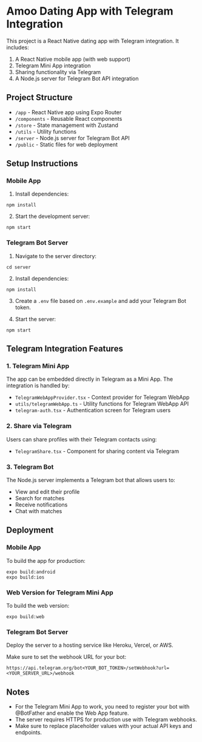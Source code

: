 # Amoo Dating App with Telegram Integration

This project is a React Native dating app with Telegram integration. It includes:

1. A React Native mobile app (with web support)
2. Telegram Mini App integration
3. Sharing functionality via Telegram
4. A Node.js server for Telegram Bot API integration

## Project Structure

- `/app` - React Native app using Expo Router
- `/components` - Reusable React components
- `/store` - State management with Zustand
- `/utils` - Utility functions
- `/server` - Node.js server for Telegram Bot API
- `/public` - Static files for web deployment

## Setup Instructions

### Mobile App

1. Install dependencies:
```
npm install
```

2. Start the development server:
```
npm start
```

### Telegram Bot Server

1. Navigate to the server directory:
```
cd server
```

2. Install dependencies:
```
npm install
```

3. Create a `.env` file based on `.env.example` and add your Telegram Bot token.

4. Start the server:
```
npm start
```

## Telegram Integration Features

### 1. Telegram Mini App

The app can be embedded directly in Telegram as a Mini App. The integration is handled by:
- `TelegramWebAppProvider.tsx` - Context provider for Telegram WebApp
- `utils/telegramWebApp.ts` - Utility functions for Telegram WebApp API
- `telegram-auth.tsx` - Authentication screen for Telegram users

### 2. Share via Telegram

Users can share profiles with their Telegram contacts using:
- `TelegramShare.tsx` - Component for sharing content via Telegram

### 3. Telegram Bot

The Node.js server implements a Telegram bot that allows users to:
- View and edit their profile
- Search for matches
- Receive notifications
- Chat with matches

## Deployment

### Mobile App

To build the app for production:

```
expo build:android
expo build:ios
```

### Web Version for Telegram Mini App

To build the web version:

```
expo build:web
```

### Telegram Bot Server

Deploy the server to a hosting service like Heroku, Vercel, or AWS.

Make sure to set the webhook URL for your bot:

```
https://api.telegram.org/bot<YOUR_BOT_TOKEN>/setWebhook?url=<YOUR_SERVER_URL>/webhook
```

## Notes

- For the Telegram Mini App to work, you need to register your bot with @BotFather and enable the Web App feature.
- The server requires HTTPS for production use with Telegram webhooks.
- Make sure to replace placeholder values with your actual API keys and endpoints.